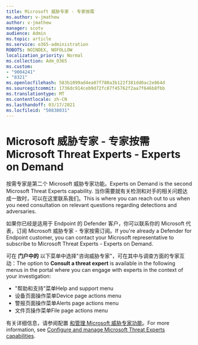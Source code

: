 ```yaml
---
title: Microsoft 威胁专家 - 专家按需
ms.author: v-jmathew
author: v-jmathew
manager: scotv
audience: Admin
ms.topic: article
ms.service: o365-administration
ROBOTS: NOINDEX, NOFOLLOW
localization_priority: Normal
ms.collection: Adm_O365
ms.custom:
- "9004241"
- "8321"
ms.openlocfilehash: 583b1099ad4ea07f780a3b122f381dd0ac2e864d
ms.sourcegitcommit: 1736dc914ceb9d72fc87f45762f2aa7f646b8fbb
ms.translationtype: MT
ms.contentlocale: zh-CN
ms.lasthandoff: 03/17/2021
ms.locfileid: "50838031"
---
```

# <a name="microsoft-threat-experts---experts-on-demand"></a><span data-ttu-id="793f8-102">Microsoft 威胁专家 - 专家按需</span><span class="sxs-lookup"><span data-stu-id="793f8-102">Microsoft Threat Experts - Experts on Demand</span></span>

<span data-ttu-id="793f8-103">按需专家是第二个 Microsoft 威胁专家功能。</span><span class="sxs-lookup"><span data-stu-id="793f8-103">Experts on Demand is the second Microsoft Threat Experts capability.</span></span> <span data-ttu-id="793f8-104">当你需要就有关检测和对手的相关问题达成一致时，可以在这里联系我们。</span><span class="sxs-lookup"><span data-stu-id="793f8-104">This is where you can reach out to us when you need consultation on relevant questions regarding detections and adversaries.</span></span>

<span data-ttu-id="793f8-105">如果你已经是适用于 Endpoint 的 Defender 客户，你可以联系你的 Microsoft 代表，订阅 Microsoft 威胁专家 - 专家按需订阅。</span><span class="sxs-lookup"><span data-stu-id="793f8-105">If you're already a Defender for Endpoint customer, you can contact your Microsoft representative to subscribe to Microsoft Threat Experts - Experts on Demand.</span></span>

<span data-ttu-id="793f8-106">可在 **门户中的** 以下菜单中选择"咨询威胁专家"，可在其中与调查方面的专家互动：</span><span class="sxs-lookup"><span data-stu-id="793f8-106">The option to **Consult a threat expert** is available in the following menus in the portal where you can engage with experts in the context of your investigation:</span></span>

- <span data-ttu-id="793f8-107">"帮助和支持"菜单</span><span class="sxs-lookup"><span data-stu-id="793f8-107">Help and support menu</span></span>
- <span data-ttu-id="793f8-108">设备页面操作菜单</span><span class="sxs-lookup"><span data-stu-id="793f8-108">Device page actions menu</span></span>
- <span data-ttu-id="793f8-109">警报页面操作菜单</span><span class="sxs-lookup"><span data-stu-id="793f8-109">Alerts page actions menu</span></span>
- <span data-ttu-id="793f8-110">文件页操作菜单</span><span class="sxs-lookup"><span data-stu-id="793f8-110">File page actions menu</span></span>

<span data-ttu-id="793f8-111">有关详细信息，请参阅配置 [和管理 Microsoft 威胁专家功能](https://docs.microsoft.com/windows/security/threat-protection/microsoft-defender-atp/configure-microsoft-threat-experts)。</span><span class="sxs-lookup"><span data-stu-id="793f8-111">For more information, see [Configure and manage Microsoft Threat Experts capabilities](https://docs.microsoft.com/windows/security/threat-protection/microsoft-defender-atp/configure-microsoft-threat-experts).</span></span>
